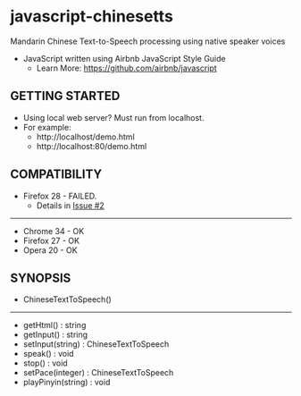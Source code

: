 javascript-chinesetts
=====================

Mandarin Chinese Text-to-Speech processing using native speaker voices

+ JavaScript written using Airbnb JavaScript Style Guide 
  + Learn More: https://github.com/airbnb/javascript

## GETTING STARTED ##

+ Using local web server? Must run from localhost.
+ For example:
  + http://localhost/demo.html
  + http://localhost:80/demo.html

## COMPATIBILITY ##

+ Firefox 28 - FAILED.
  + Details in [Issue #2](https://github.com/pffy/javascript-chinesetts/issues/2)

***** 

+ Chrome 34 - OK
+ Firefox 27 - OK
+ Opera 20 - OK

## SYNOPSIS ##

+ ChineseTextToSpeech()

***

+ getHtml() : string
+ getInput() : string
+ setInput(string) : ChineseTextToSpeech
+ speak() : void
+ stop() : void
+ setPace(integer) : ChineseTextToSpeech
+ playPinyin(string) : void

